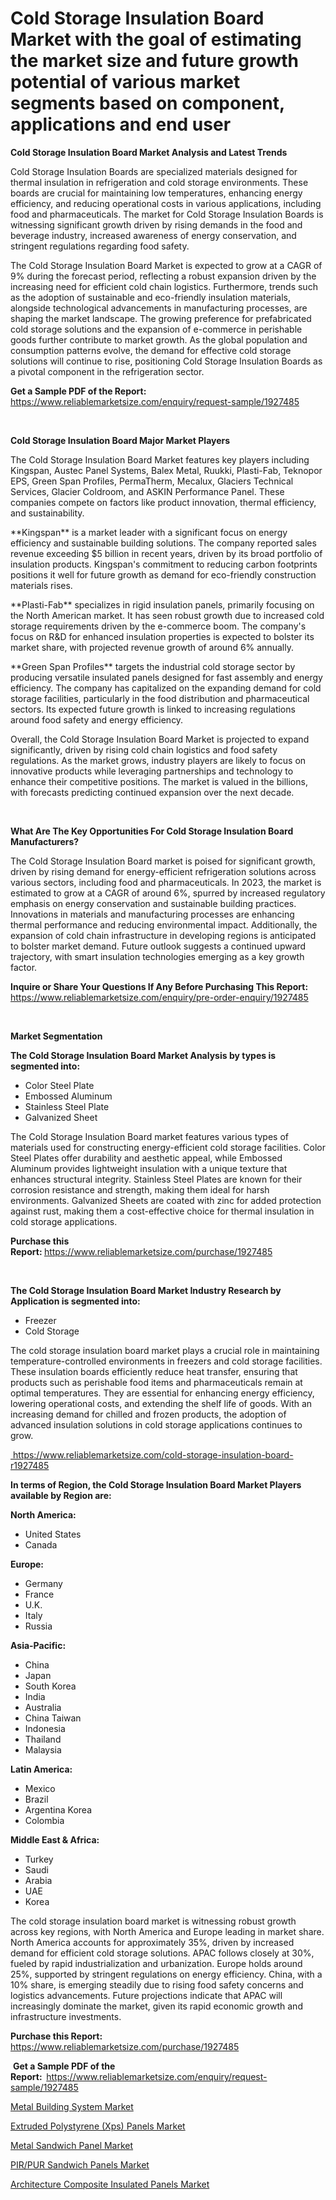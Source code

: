 <p><h1>Cold Storage Insulation Board Market with the goal of estimating the market size and future growth potential of various market segments based on component, applications and end user</h1></p><p><strong>Cold Storage Insulation Board Market Analysis and Latest Trends</strong></p>
<p><p>Cold Storage Insulation Boards are specialized materials designed for thermal insulation in refrigeration and cold storage environments. These boards are crucial for maintaining low temperatures, enhancing energy efficiency, and reducing operational costs in various applications, including food and pharmaceuticals. The market for Cold Storage Insulation Boards is witnessing significant growth driven by rising demands in the food and beverage industry, increased awareness of energy conservation, and stringent regulations regarding food safety.</p><p>The Cold Storage Insulation Board Market is expected to grow at a CAGR of 9% during the forecast period, reflecting a robust expansion driven by the increasing need for efficient cold chain logistics. Furthermore, trends such as the adoption of sustainable and eco-friendly insulation materials, alongside technological advancements in manufacturing processes, are shaping the market landscape. The growing preference for prefabricated cold storage solutions and the expansion of e-commerce in perishable goods further contribute to market growth. As the global population and consumption patterns evolve, the demand for effective cold storage solutions will continue to rise, positioning Cold Storage Insulation Boards as a pivotal component in the refrigeration sector.</p></p>
<p><strong>Get a Sample PDF of the Report:&nbsp;</strong> <a href="https://www.reliablemarketsize.com/enquiry/request-sample/1927485?utm_campaign=1999&utm_medium=2&utm_source=Github&utm_content=ia&utm_term=28032025&utm_id=cold-storage-insulation-board">https://www.reliablemarketsize.com/enquiry/request-sample/1927485</a></p>
<p>&nbsp;</p>
<p><strong>Cold Storage Insulation Board Major Market Players</strong></p>
<p><p>The Cold Storage Insulation Board Market features key players including Kingspan, Austec Panel Systems, Balex Metal, Ruukki, Plasti-Fab, Teknopor EPS, Green Span Profiles, PermaTherm, Mecalux, Glaciers Technical Services, Glacier Coldroom, and ASKIN Performance Panel. These companies compete on factors like product innovation, thermal efficiency, and sustainability.</p><p>**Kingspan** is a market leader with a significant focus on energy efficiency and sustainable building solutions. The company reported sales revenue exceeding $5 billion in recent years, driven by its broad portfolio of insulation products. Kingspan's commitment to reducing carbon footprints positions it well for future growth as demand for eco-friendly construction materials rises.</p><p>**Plasti-Fab** specializes in rigid insulation panels, primarily focusing on the North American market. It has seen robust growth due to increased cold storage requirements driven by the e-commerce boom. The company's focus on R&D for enhanced insulation properties is expected to bolster its market share, with projected revenue growth of around 6% annually.</p><p>**Green Span Profiles** targets the industrial cold storage sector by producing versatile insulated panels designed for fast assembly and energy efficiency. The company has capitalized on the expanding demand for cold storage facilities, particularly in the food distribution and pharmaceutical sectors. Its expected future growth is linked to increasing regulations around food safety and energy efficiency.</p><p>Overall, the Cold Storage Insulation Board Market is projected to expand significantly, driven by rising cold chain logistics and food safety regulations. As the market grows, industry players are likely to focus on innovative products while leveraging partnerships and technology to enhance their competitive positions. The market is valued in the billions, with forecasts predicting continued expansion over the next decade.</p></p>
<p>&nbsp;</p>
<p><strong>What Are The Key Opportunities For Cold Storage Insulation Board Manufacturers?</strong></p>
<p><p>The Cold Storage Insulation Board market is poised for significant growth, driven by rising demand for energy-efficient refrigeration solutions across various sectors, including food and pharmaceuticals. In 2023, the market is estimated to grow at a CAGR of around 6%, spurred by increased regulatory emphasis on energy conservation and sustainable building practices. Innovations in materials and manufacturing processes are enhancing thermal performance and reducing environmental impact. Additionally, the expansion of cold chain infrastructure in developing regions is anticipated to bolster market demand. Future outlook suggests a continued upward trajectory, with smart insulation technologies emerging as a key growth factor.</p></p>
<p><strong>Inquire or Share Your Questions If Any Before Purchasing This Report:</strong> <a href="https://www.reliablemarketsize.com/enquiry/pre-order-enquiry/1927485?utm_campaign=1999&utm_medium=2&utm_source=Github&utm_content=ia&utm_term=28032025&utm_id=cold-storage-insulation-board">https://www.reliablemarketsize.com/enquiry/pre-order-enquiry/1927485</a></p>
<p>&nbsp;</p>
<p><strong>Market Segmentation</strong></p>
<p><strong>The Cold Storage Insulation Board Market Analysis by types is segmented into:</strong></p>
<p><ul><li>Color Steel Plate</li><li>Embossed Aluminum</li><li>Stainless Steel Plate</li><li>Galvanized Sheet</li></ul></p>
<p><p>The Cold Storage Insulation Board market features various types of materials used for constructing energy-efficient cold storage facilities. Color Steel Plates offer durability and aesthetic appeal, while Embossed Aluminum provides lightweight insulation with a unique texture that enhances structural integrity. Stainless Steel Plates are known for their corrosion resistance and strength, making them ideal for harsh environments. Galvanized Sheets are coated with zinc for added protection against rust, making them a cost-effective choice for thermal insulation in cold storage applications.</p></p>
<p><strong>Purchase this Report:&nbsp;</strong><a href="https://www.reliablemarketsize.com/purchase/1927485?utm_campaign=1999&utm_medium=2&utm_source=Github&utm_content=ia&utm_term=28032025&utm_id=cold-storage-insulation-board">https://www.reliablemarketsize.com/purchase/1927485</a></p>
<p>&nbsp;</p>
<p><strong>The Cold Storage Insulation Board Market Industry Research by Application is segmented into:</strong></p>
<p><ul><li>Freezer</li><li>Cold Storage</li></ul></p>
<p><p>The cold storage insulation board market plays a crucial role in maintaining temperature-controlled environments in freezers and cold storage facilities. These insulation boards efficiently reduce heat transfer, ensuring that products such as perishable food items and pharmaceuticals remain at optimal temperatures. They are essential for enhancing energy efficiency, lowering operational costs, and extending the shelf life of goods. With an increasing demand for chilled and frozen products, the adoption of advanced insulation solutions in cold storage applications continues to grow.</p></p>
<p><a href="https://www.reliablemarketsize.com/cold-storage-insulation-board-r1927485?utm_campaign=1999&utm_medium=2&utm_source=Github&utm_content=ia&utm_term=28032025&utm_id=cold-storage-insulation-board">&nbsp;https://www.reliablemarketsize.com/cold-storage-insulation-board-r1927485</a></p>
<p><strong>In terms of Region, the Cold Storage Insulation Board Market Players available by Region are:</strong></p>
<p>
    <p> <strong> North America: </strong>
        <ul>
            <li>United States</li>
            <li>Canada</li>
        </ul>
        </p> 
    <p> <strong> Europe: </strong>
        <ul>
            <li>Germany</li>
            <li>France</li>
            <li>U.K.</li>
            <li>Italy</li>
            <li>Russia</li>
        </ul>
        </p> 
    <p> <strong> Asia-Pacific: </strong>
        <ul>
            <li>China</li>
            <li>Japan</li>
            <li>South Korea</li>
            <li>India</li>
            <li>Australia</li>
            <li>China Taiwan</li>
            <li>Indonesia</li>
            <li>Thailand</li>
            <li>Malaysia</li>
        </ul>
        </p> 
    <p> <strong> Latin America: </strong>
        <ul>
            <li>Mexico</li>
            <li>Brazil</li>
            <li>Argentina Korea</li>
            <li>Colombia</li>
        </ul>
        </p> 
    <p> <strong> Middle East & Africa: </strong>
        <ul>
            <li>Turkey</li>
            <li>Saudi</li>
            <li>Arabia</li>
            <li>UAE</li>
            <li>Korea</li>
        </ul>
    </p>
    </p>
<p><p>The cold storage insulation board market is witnessing robust growth across key regions, with North America and Europe leading in market share. North America accounts for approximately 35%, driven by increased demand for efficient cold storage solutions. APAC follows closely at 30%, fueled by rapid industrialization and urbanization. Europe holds around 25%, supported by stringent regulations on energy efficiency. China, with a 10% share, is emerging steadily due to rising food safety concerns and logistics advancements. Future projections indicate that APAC will increasingly dominate the market, given its rapid economic growth and infrastructure investments.</p></p>
<p><strong>Purchase this Report: </strong><a href="https://www.reliablemarketsize.com/purchase/1927485?utm_campaign=1999&utm_medium=2&utm_source=Github&utm_content=ia&utm_term=28032025&utm_id=cold-storage-insulation-board">https://www.reliablemarketsize.com/purchase/1927485</a></p>
<p>&nbsp;<strong>Get a Sample PDF of the Report:&nbsp;&nbsp;</strong><a href="https://www.reliablemarketsize.com/enquiry/request-sample/1927485?utm_campaign=1999&utm_medium=2&utm_source=Github&utm_content=ia&utm_term=28032025&utm_id=cold-storage-insulation-board">https://www.reliablemarketsize.com/enquiry/request-sample/1927485</a></p>
<p><strong></strong></p>
<p><p><a href="https://github.com/irisadoranrx/Market-Research-Report-List-1/blob/main/metal-building-system-market.md?utm_campaign=1999&utm_medium=2&utm_source=Github&utm_content=ia&utm_term=28032025&utm_id=cold-storage-insulation-board">Metal Building System Market</a></p><p><a href="https://github.com/erkidrhoy/Market-Research-Report-List-1/blob/main/extruded-polystyrene-xps-panels-market.md?utm_campaign=1999&utm_medium=2&utm_source=Github&utm_content=ia&utm_term=28032025&utm_id=cold-storage-insulation-board">Extruded Polystyrene (Xps) Panels Market</a></p><p><a href="https://github.com/semenbobbaxu/Market-Research-Report-List-1/blob/main/metal-sandwich-panel-market.md?utm_campaign=1999&utm_medium=2&utm_source=Github&utm_content=ia&utm_term=28032025&utm_id=cold-storage-insulation-board">Metal Sandwich Panel Market</a></p><p><a href="https://github.com/milievkulov/Market-Research-Report-List-1/blob/main/pirpur-sandwich-panels-market.md?utm_campaign=1999&utm_medium=2&utm_source=Github&utm_content=ia&utm_term=28032025&utm_id=cold-storage-insulation-board">PIR/PUR Sandwich Panels Market</a></p><p><a href="https://github.com/roffefaith6l/Market-Research-Report-List-1/blob/main/architecture-composite-insulated-panels-market.md?utm_campaign=1999&utm_medium=2&utm_source=Github&utm_content=ia&utm_term=28032025&utm_id=cold-storage-insulation-board">Architecture Composite Insulated Panels Market</a></p></p>